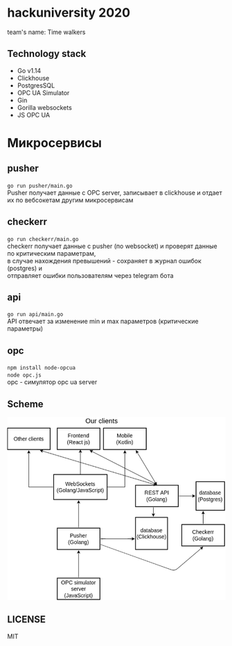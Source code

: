 # hackuniversity 2020
team's name: Time walkers

## Technology stack
* Go v1.14
* Clickhouse
* PostgresSQL
* OPC UA Simulator
* Gin
* Gorilla websockets
* JS OPC UA

# Микросервисы
## pusher
`go run pusher/main.go` \
Pusher получает данные с OPC server, записывает в clickhouse и отдает их по вебсокетам другим микросервисам

## checkerr
`go run checkerr/main.go` \
checkerr получает данные с pusher (по websocket) и проверят данные по критическим параметрам, \
в случае нахождения превышений - сохраняет в журнал ошибок (postgres) и  \
отправляет ошибки пользователям через telegram бота

## api
`go run api/main.go` \
API отвечает за изменение min и max параметров (критические параметры)

## opc
`npm install node-opcua` \
`node opc.js` \
opc - симулятор opc ua server

## Scheme
![](https://github.com/semyon-dev/hackuniversity/blob/master/scheme.png) 

## LICENSE
MIT